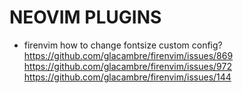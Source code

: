 # NEOVIM PLUGINS


- firenvim 
    how to change fontsize
        custom config?
        https://github.com/glacambre/firenvim/issues/869
        https://github.com/glacambre/firenvim/issues/972
        https://github.com/glacambre/firenvim/issues/144
